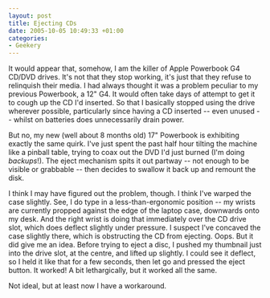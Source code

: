 ```yaml
---
layout: post
title: Ejecting CDs
date: 2005-10-05 10:49:33 +01:00
categories:
- Geekery
---
```

It would appear that, somehow, I am the killer of Apple Powerbook G4 CD/DVD drives.  It's not that they stop working, it's just that they refuse to relinquish their media.  I had always thought it was a problem peculiar to my previous Powerbook, a 12" G4.  It would often take days of attempt to get it to cough up the CD I'd inserted.  So that I basically stopped using the drive wherever possible, particularly since having a CD inserted -- even unused -- whilst on batteries does unnecessarily drain power.

But no, my new (well about 8 months old) 17" Powerbook is exhibiting exactly the same quirk.  I've just spent the past half hour tilting the machine like a pinball table, trying to coax out the DVD I'd just burned (I'm doing <em>backups</em>!).  The eject mechanism spits it out partway -- not enough to be visible or grabbable -- then decides to swallow it back up and remount the disk.

I think I may have figured out the problem, though.  I think I've warped the case slightly.  See, I do type in a less-than-ergonomic position -- my wrists are currently propped against the edge of the laptop case, downwards onto my desk.  And the right wrist is doing that immediately over the CD drive slot, which does deflect slightly under pressure.  I suspect I've concaved the case slightly there, which is obstructing the CD from ejecting.  Oops.  But it did give me an idea.  Before trying to eject a disc, I pushed my thumbnail just into the drive slot, at the centre, and lifted up slightly.  I could see it deflect, so I held it like that for a few seconds, then let go and pressed the eject button.  It worked!  A bit lethargically, but it worked all the same.

Not ideal, but at least now I have a workaround.
